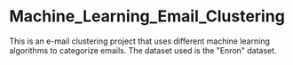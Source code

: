 # Machine_Learning_Email_Clustering
This is an e-mail clustering project that uses different machine learning algorithms to categorize emails.
The dataset used is the "Enron" dataset.
